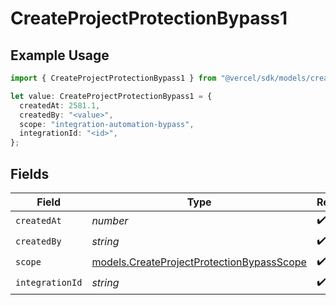 # CreateProjectProtectionBypass1

## Example Usage

```typescript
import { CreateProjectProtectionBypass1 } from "@vercel/sdk/models/createprojectop.js";

let value: CreateProjectProtectionBypass1 = {
  createdAt: 2581.1,
  createdBy: "<value>",
  scope: "integration-automation-bypass",
  integrationId: "<id>",
};
```

## Fields

| Field                                                                                        | Type                                                                                         | Required                                                                                     | Description                                                                                  |
| -------------------------------------------------------------------------------------------- | -------------------------------------------------------------------------------------------- | -------------------------------------------------------------------------------------------- | -------------------------------------------------------------------------------------------- |
| `createdAt`                                                                                  | *number*                                                                                     | :heavy_check_mark:                                                                           | N/A                                                                                          |
| `createdBy`                                                                                  | *string*                                                                                     | :heavy_check_mark:                                                                           | N/A                                                                                          |
| `scope`                                                                                      | [models.CreateProjectProtectionBypassScope](../models/createprojectprotectionbypassscope.md) | :heavy_check_mark:                                                                           | N/A                                                                                          |
| `integrationId`                                                                              | *string*                                                                                     | :heavy_check_mark:                                                                           | N/A                                                                                          |